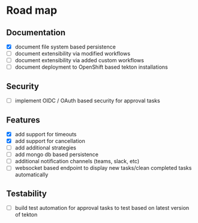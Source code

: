 # Road map

## Documentation

- [x] document file system based persistence
- [ ] document extensibility via modified workflows
- [ ] document extensibility via added custom workflows
- [ ] document deployment to OpenShift based tekton installations

## Security

- [ ] implement OIDC / OAuth based security for approval tasks

## Features

- [x] add support for timeouts
- [x] add support for cancellation
- [ ] add additional strategies
- [ ] add mongo db based persistence
- [ ] additional notification channels (teams, slack, etc)
- [ ] websocket based endpoint to display new tasks/clean completed tasks automatically

## Testability

- [ ] build test automation for approval tasks to test based on latest version of tekton
